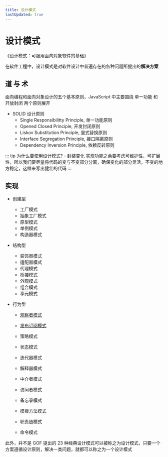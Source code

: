 ```yaml
---
title: 设计模式
lastUpdated: true
---
```


# 设计模式

《设计模式：可服用面向对象软件的基础》

在软件工程中，设计模式是对软件设计中普遍存在的各种问题所提出的**解决方案**

## 道 与 术

面向编程和面向对象设计的五个基本原则，JavaScript 中主要围绕 单一功能 和 开放封闭 两个原则展开

- SOLID 设计原则
  - Single Responsibilitty Principle, 单一功能原则
  - Opened Closed Principle, 开发封闭原则
  - Liskov Substitution Principle, 里式替换原则
  - Interface Segregation Principle, 接口隔离原则
  - Dependency Inversion Principle, 依赖反转原则

::: tip 为什么要使用设计模式? - 封装变化
实现功能之余要考虑可维护性、可扩展性，所以我们要尽量将代码的变与不变部分分离，确保变化的部分灵活，不变的地方稳定，这样来写出健壮的代码
:::

## 实现

- 创建型

  - 工厂模式
  - 抽象工厂模式
  - 原型模式
  - 单例模式
  - 构造器模式

- 结构型

  - 装饰器模式
  - 适配器模式
  - 代理模式
  - 桥接模式
  - 外观模式
  - 组合模式
  - 享元模式

- 行为型

  - [观察者模式](/developer/designpattern/ObserverPattern)

  - [发布订阅模式](/developer/designpattern/发布订阅模式)

  - 策略模式
  - 状态模式
  - 迭代器模式
  - 解释器模式
  - 中介者模式
  - 访问者模式
  - 备忘录模式
  - 模板方法模式
  - 职责链模式
  - 命令模式

此外，并不是 GOF 提出的 23 种经典设计模式可以被称之为设计模式，只要一个方案遵循设计原则，解决一类问题，就都可以称之为一个设计模式

